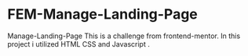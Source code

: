 # FEM-Manage-Landing-Page
Manage-Landing-Page
This is a challenge from frontend-mentor. In this project i utilized HTML CSS and Javascript .
